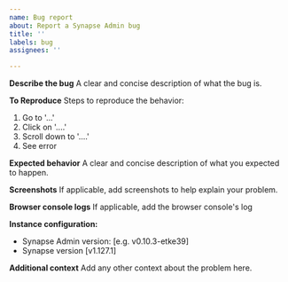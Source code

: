 ```yaml
---
name: Bug report
about: Report a Synapse Admin bug
title: ''
labels: bug
assignees: ''

---
```


**Describe the bug**
A clear and concise description of what the bug is.

**To Reproduce**
Steps to reproduce the behavior:
1. Go to '...'
2. Click on '....'
3. Scroll down to '....'
4. See error

**Expected behavior**
A clear and concise description of what you expected to happen.

**Screenshots**
If applicable, add screenshots to help explain your problem.

**Browser console logs**
If applicable, add the browser console's log

**Instance configuration:**
 - Synapse Admin version: [e.g. v0.10.3-etke39]
 - Synapse version [v1.127.1]

**Additional context**
Add any other context about the problem here.
